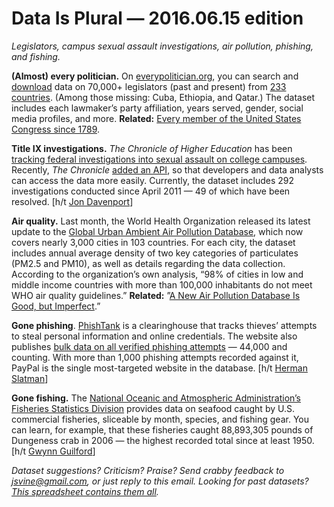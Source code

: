 Data Is Plural — 2016.06.15 edition
===================================

*Legislators, campus sexual assault investigations, air pollution, phishing, and fishing.*


__(Almost) every politician.__ On [everypolitician.org](http://everypolitician.org/), you can search and [download](http://docs.everypolitician.org/repo_structure.html) data on 70,000+ legislators (past and present) from [233 countries](http://everypolitician.org/countries.html). (Among those missing: Cuba, Ethiopia, and Qatar.) The dataset includes each lawmaker’s party affiliation, years served, gender, social media profiles, and more. __Related:__ [Every member of the United States Congress since 1789](https://github.com/unitedstates/congress-legislators).


__Title IX investigations.__ *The Chronicle of Higher Education* has been [tracking federal investigations into sexual assault on college campuses](http://projects.chronicle.com/titleix/). Recently, *The Chronicle* [added an API](http://projects.chronicle.com/titleix/api/v1/docs/), so that developers and data analysts can access the data more easily. Currently, the dataset includes 292 investigations conducted since April 2011 — 49 of which have been resolved. [h/t [Jon Davenport](https://twitter.com/JonDavenport1/status/741372292710707200)]


__Air quality.__ Last month, the World Health Organization released its latest update to the [Global Urban Ambient Air Pollution Database](http://www.who.int/phe/health_topics/outdoorair/databases/cities/en/), which now covers nearly 3,000 cities in 103 countries. For each city, the dataset includes annual average density of two key categories of particulates (PM2.5 and PM10), as well as details regarding the data collection. According to the organization’s own analysis, “98% of cities in low and middle income countries with more than 100,000 inhabitants do not meet WHO air quality guidelines.” __Related:__ ”[A New Air Pollution Database Is Good, but Imperfect](http://blogs.scientificamerican.com/guest-blog/a-new-air-pollution-database-is-good-but-imperfect/).”


__Gone phishing__. [PhishTank](https://www.phishtank.com/index.php) is a clearinghouse that tracks thieves’ attempts to steal personal information and online credentials. The website also publishes [bulk data on all verified phishing attempts](https://www.phishtank.com/developer_info.php) — 44,000 and counting. With more than 1,000 phishing attempts recorded against it, PayPal is the single most-targeted website in the database. [h/t [Herman Slatman](https://github.com/hslatman/awesome-threat-intelligence)]


__Gone fishing.__ The [National Oceanic and Atmospheric Administration’s Fisheries Statistics Division](https://www.st.nmfs.noaa.gov/commercial-fisheries/commercial-landings/) provides data on seafood caught by U.S. commercial fisheries, sliceable by month, species, and fishing gear. You can learn, for example, that these fisheries caught 88,893,305 pounds of Dungeness crab in 2006 — the highest recorded total since at least 1950. [h/t [Gwynn Guilford](https://www.theatlas.com/charts/4yVqvlTR)]


*Dataset suggestions? Criticism? Praise? Send crabby feedback to <jsvine@gmail.com>, or just reply to this email. Looking for past datasets? [This spreadsheet contains them all](https://docs.google.com/spreadsheets/d/1wZhPLMCHKJvwOkP4juclhjFgqIY8fQFMemwKL2c64vk).*